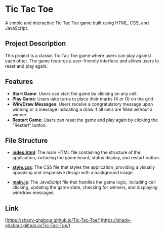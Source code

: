 # Tic Tac Toe
A simple and interactive Tic Tac Toe game built using HTML, CSS, and JavaScript.

## Project Description
This project is a classic Tic Tac Toe game where users can play against each other. The game features a user-friendly interface and allows users to reset and play again.

## Features
- **Start Game**: Users can start the game by clicking on any cell.
- **Play Game**: Users take turns to place their marks (X or O) on the grid.
- **Win/Draw Messages**: Users receive a congratulatory message upon winning or a message indicating a draw if all cells are filled without a winner.
- **Restart Game**: Users can reset the game and play again by clicking the "Restart" button.

## File Structure
- **[index.html](index.html)**:
  The main HTML file containing the structure of the application, including the game board, status display, and restart button.

- **[style.css](style.css)**:
  The CSS file that styles the application, providing a visually appealing and responsive design with a background image.

- **[main.js](main.js)**:
  The JavaScript file that handles the game logic, including cell clicking, updating the game state, checking for winners, and displaying win/draw messages.

## Link
[https://shady-ghabour.github.io/Tic-Tac-Toe/](https://shady-ghabour.github.io/Tic-Tac-Toe/)